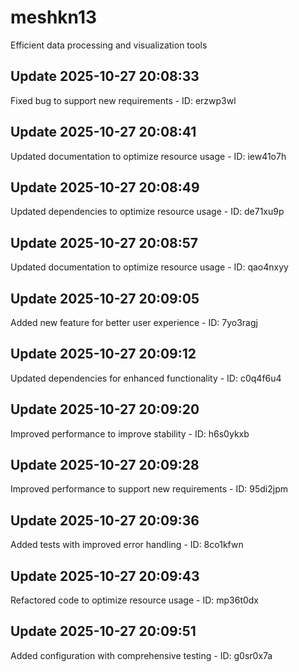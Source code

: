 # meshkn13
Efficient data processing and visualization tools

## Update 2025-10-27 20:08:33
Fixed bug to support new requirements - ID: erzwp3wl


## Update 2025-10-27 20:08:41
Updated documentation to optimize resource usage - ID: iew41o7h


## Update 2025-10-27 20:08:49
Updated dependencies to optimize resource usage - ID: de71xu9p


## Update 2025-10-27 20:08:57
Updated documentation to optimize resource usage - ID: qao4nxyy


## Update 2025-10-27 20:09:05
Added new feature for better user experience - ID: 7yo3ragj


## Update 2025-10-27 20:09:12
Updated dependencies for enhanced functionality - ID: c0q4f6u4


## Update 2025-10-27 20:09:20
Improved performance to improve stability - ID: h6s0ykxb


## Update 2025-10-27 20:09:28
Improved performance to support new requirements - ID: 95di2jpm


## Update 2025-10-27 20:09:36
Added tests with improved error handling - ID: 8co1kfwn


## Update 2025-10-27 20:09:43
Refactored code to optimize resource usage - ID: mp36t0dx


## Update 2025-10-27 20:09:51
Added configuration with comprehensive testing - ID: g0sr0x7a

